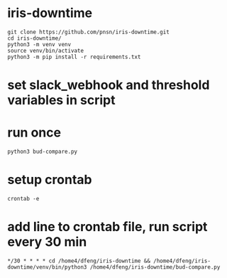 # iris-downtime
```
git clone https://github.com/pnsn/iris-downtime.git
cd iris-downtime/
python3 -m venv venv
source venv/bin/activate
python3 -m pip install -r requirements.txt
```
# set slack_webhook and threshold variables in script
# run once
```
python3 bud-compare.py
```
# setup crontab
```
crontab -e
```
# add line to crontab file, run script every 30 min
```
*/30 * * * * cd /home4/dfeng/iris-downtime && /home4/dfeng/iris-downtime/venv/bin/python3 /home4/dfeng/iris-downtime/bud-compare.py
```
